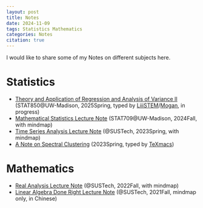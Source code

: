 ```yaml
---
layout: post
title: Notes
date: 2024-11-09
tags: Statistics Mathematics
categories: Notes
citation: true
---
```


I would like to share some of my Notes on different subjects here.

# Statistics
- [Theory and Application of Regression and Analysis of Variance II](https://langtianm.github.io/assets/documents/stat850notes.pdf) (STAT850@UW-Madison, 2025Spring, typed by [LiiiSTEM](https://liiistem.com)/[Mogan](https://mogan.app), in progress)
- [Mathematical Statistics Lecture Note](https://langtianm.github.io/assets/documents/Math_Stat.pdf) (STAT709@UW-Madison, 2024Fall, with mindmap)
- [Time Series Analysis Lecture Note](https://langtianm.github.io/assets/documents/TSA.pdf) (@SUSTech, 2023Spring, with mindmap)
- [A Note on Spectral Clustering](https://langtianm.github.io/assets/documents/Spectral_Clustering.pdf) (2023Spring, typed by [TeXmacs](https://www.texmacs.org))


# Mathematics
- [Real Analysis Lecture Note](https://langtianm.github.io/assets/documents/Real_Analysis.pdf) (@SUSTech, 2022Fall, with mindmap)
- [Linear Algebra Done Right Lecture Note](https://langtianm.github.io/assets/documents/Done_Right_Mindmap.pdf) (@SUSTech, 2021Fall, mindmap only, in Chinese)

